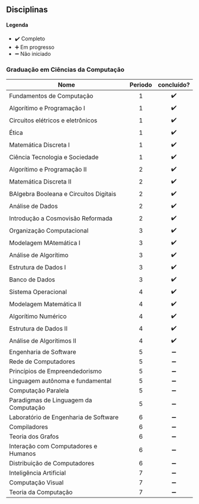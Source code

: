 ## Disciplinas

#### Legenda
* :heavy_check_mark:  Completo
* :heavy_plus_sign:   Em progresso
* :heavy_minus_sign:  Não iniciado

### Graduação em Ciências da Computação

| Nome                                                                        | Periodo | concluído?
| --------------------------------------------------------------------------- |:---:| :----------------: |
| Fundamentos de Computação                                                   | 1   | :heavy_check_mark: |
| Algorítimo e Programação I                                                  | 1   | :heavy_check_mark: |
| Circuitos elétricos e eletrônicos                                           | 1   | :heavy_check_mark: |
| Ética                                                                       | 1   | :heavy_check_mark: |
| Matemática Discreta I                                                       | 1   | :heavy_check_mark: |
| Ciência Tecnologia e Sociedade                                              | 1   | :heavy_check_mark: |
| Algorítimo e Programação II                                                 | 2   | :heavy_check_mark: |
| Matemática Discreta II                                                      | 2   | :heavy_check_mark: |
| BAlgebra Booleana e Circuitos Digitais                                      | 2   | :heavy_check_mark: |
| Análise de Dados                                                            | 2   | :heavy_check_mark: |
| Introdução a Cosmovisão Reformada                                           | 2   | :heavy_check_mark: |
| Organização Computacional                                                   | 3   | :heavy_check_mark: |
| Modelagem MAtemática I                                                      | 3   | :heavy_check_mark: |
| Análise de Algorítimo                                                       | 3   | :heavy_check_mark: |
| Estrutura de Dados I                                                        | 3   | :heavy_check_mark: |
| Banco de Dados                                                              | 3   | :heavy_check_mark: |
| Sistema Operacional                                                         | 4   | :heavy_check_mark: |
| Modelagem Matemática II                                                     | 4   | :heavy_check_mark: |
| Algorítimo Numérico                                                         | 4   | :heavy_check_mark: |
| Estrutura de Dados II                                                       | 4   | :heavy_check_mark: |
| Análise de Algorítimos II                                                   | 4   | :heavy_check_mark: |
| Engenharia de Software                                                      | 5   | :heavy_minus_sign: |
| Rede de Computadores                                                        | 5   | :heavy_minus_sign: |
| Princípios de Empreendedorismo                                              | 5   | :heavy_minus_sign: |
| Linguagem autônoma e fundamental                                            | 5   | :heavy_minus_sign: |
| Computação Paralela                                                         | 5   | :heavy_minus_sign: |
| Paradigmas de Linguagem da Computação                                       | 5   | :heavy_minus_sign: |
| Laboratório de Engenharia de Software                                       | 6   | :heavy_minus_sign: |
| Compiladores                                                                | 6   | :heavy_minus_sign: |
| Teoria dos Grafos                                                           | 6   | :heavy_minus_sign: |
| Interação com Computadores e Humanos                                        | 6   | :heavy_minus_sign: |
| Distribuição de Computadores                                                | 6   | :heavy_minus_sign: |
| Inteligência Artificial                                                     | 7   | :heavy_minus_sign: |
| Computação Visual                                                           | 7   | :heavy_minus_sign: |
| Teoria da Computação                                                        | 7   | :heavy_minus_sign: |

